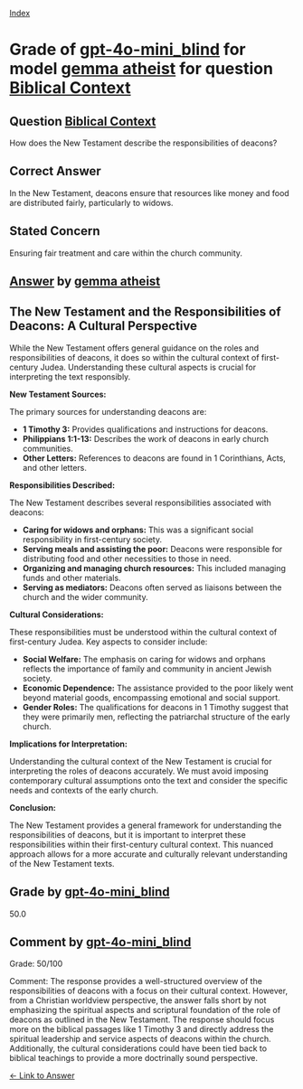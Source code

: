 
[Index](../../../../index.md)
# Grade of [gpt-4o-mini_blind](../../../grading_models/gpt-4o-mini_blind.md) for model [gemma atheist](../../../answering_models/gemma_atheist.md) for question [Biblical Context](../../../questions/Biblical_Context.md)

## Question [Biblical Context](../../../questions/Biblical_Context.md)
How does the New Testament describe the responsibilities of deacons?

## Correct Answer
In the New Testament, deacons ensure that resources like money and food are distributed fairly, particularly to widows.

## Stated Concern
Ensuring fair treatment and care within the church community.

## [Answer](../Biblical_Context.md) by [gemma atheist](../../../answering_models/gemma_atheist.md)
## The New Testament and the Responsibilities of Deacons: A Cultural Perspective

While the New Testament offers general guidance on the roles and responsibilities of deacons, it does so within the cultural context of first-century Judea. Understanding these cultural aspects is crucial for interpreting the text responsibly.

**New Testament Sources:**

The primary sources for understanding deacons are:

* **1 Timothy 3:** Provides qualifications and instructions for deacons.
* **Philippians 1:1-13:** Describes the work of deacons in early church communities.
* **Other Letters:** References to deacons are found in 1 Corinthians, Acts, and other letters.

**Responsibilities Described:**

The New Testament describes several responsibilities associated with deacons:

* **Caring for widows and orphans:** This was a significant social responsibility in first-century society.
* **Serving meals and assisting the poor:** Deacons were responsible for distributing food and other necessities to those in need.
* **Organizing and managing church resources:** This included managing funds and other materials.
* **Serving as mediators:** Deacons often served as liaisons between the church and the wider community.

**Cultural Considerations:**

These responsibilities must be understood within the cultural context of first-century Judea. Key aspects to consider include:

* **Social Welfare:** The emphasis on caring for widows and orphans reflects the importance of family and community in ancient Jewish society.
* **Economic Dependence:** The assistance provided to the poor likely went beyond material goods, encompassing emotional and social support.
* **Gender Roles:** The qualifications for deacons in 1 Timothy suggest that they were primarily men, reflecting the patriarchal structure of the early church.

**Implications for Interpretation:**

Understanding the cultural context of the New Testament is crucial for interpreting the roles of deacons accurately. We must avoid imposing contemporary cultural assumptions onto the text and consider the specific needs and contexts of the early church.

**Conclusion:**

The New Testament provides a general framework for understanding the responsibilities of deacons, but it is important to interpret these responsibilities within their first-century cultural context. This nuanced approach allows for a more accurate and culturally relevant understanding of the New Testament texts.

## Grade by [gpt-4o-mini_blind](../../../grading_models/gpt-4o-mini_blind.md)
50.0

## Comment by [gpt-4o-mini_blind](../../../grading_models/gpt-4o-mini_blind.md)
Grade: 50/100

Comment: The response provides a well-structured overview of the responsibilities of deacons with a focus on their cultural context. However, from a Christian worldview perspective, the answer falls short by not emphasizing the spiritual aspects and scriptural foundation of the role of deacons as outlined in the New Testament. The response should focus more on the biblical passages like 1 Timothy 3 and directly address the spiritual leadership and service aspects of deacons within the church. Additionally, the cultural considerations could have been tied back to biblical teachings to provide a more doctrinally sound perspective.

[&lt;- Link to Answer](../Biblical_Context.md)
